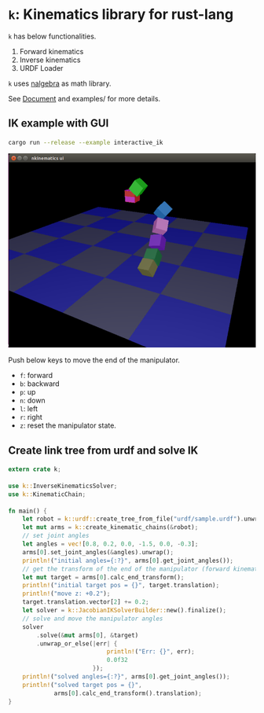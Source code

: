 # `k`: Kinematics library for rust-lang

`k` has below functionalities.

1. Forward kinematics
1. Inverse kinematics
1. URDF Loader

`k` uses [nalgebra](http://nalgebra.org) as math library.

See [Document](http://docs.rs/k) and examples/ for more details.

## IK example with GUI

```bash
cargo run --release --example interactive_ik
```

![ik_sample](img/screenshot.png)


Push below keys to move the end of the manipulator.

- `f`: forward
- `b`: backward
- `p`: up
- `n`: down
- `l`: left
- `r`: right
- `z`: reset the manipulator state.

## Create link tree from urdf and solve IK


```rust
extern crate k;

use k::InverseKinematicsSolver;
use k::KinematicChain;

fn main() {
    let robot = k::urdf::create_tree_from_file("urdf/sample.urdf").unwrap();
    let mut arms = k::create_kinematic_chains(&robot);
    // set joint angles
    let angles = vec![0.8, 0.2, 0.0, -1.5, 0.0, -0.3];
    arms[0].set_joint_angles(&angles).unwrap();
    println!("initial angles={:?}", arms[0].get_joint_angles());
    // get the transform of the end of the manipulator (forward kinematics)
    let mut target = arms[0].calc_end_transform();
    println!("initial target pos = {}", target.translation);
    println!("move z: +0.2");
    target.translation.vector[2] += 0.2;
    let solver = k::JacobianIKSolverBuilder::new().finalize();
    // solve and move the manipulator angles
    solver
        .solve(&mut arms[0], &target)
        .unwrap_or_else(|err| {
                            println!("Err: {}", err);
                            0.0f32
                        });
    println!("solved angles={:?}", arms[0].get_joint_angles());
    println!("solved target pos = {}",
             arms[0].calc_end_transform().translation);
}
```
